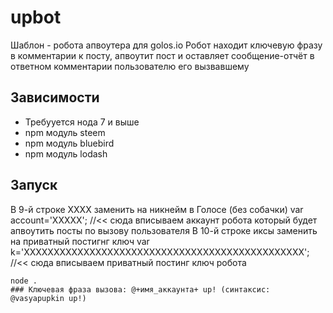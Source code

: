 # upbot
Шаблон - робота апвоутера для golos.io
Робот находит ключевую фразу в комментарии к посту, апвоутит пост и оставляет сообщение-отчёт в ответном комментарии пользователю его вызвавшему
## Зависимости

* Требууется нода 7 и выше
* npm модуль steem
* npm модуль bluebird
* npm модуль lodash

## Запуск

В 9-й строке XXXX заменить на никнейм в Голосе (без собачки) var account='XXXXX'; //<< сюда вписываем аккаунт робота который будет апвоутить посты по вызову пользователя
В 10-й строке иксы заменить на приватный постигнг ключ var k='XXXXXXXXXXXXXXXXXXXXXXXXXXXXXXXXXXXXXXXXXXXXXXX'; //<< сюда вписываем приватный постинг ключ робота

```
node .
### Ключевая фраза вызова: @+имя_аккаунта+ up! (синтаксис: @vasyapupkin up!)
